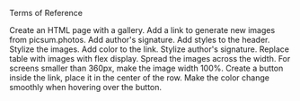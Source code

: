 Terms of Reference

Create an HTML page with a gallery.
Add a link to generate new images from picsum.photos.
Add author's signature. Add styles to the header.
Stylize the images.
Add color to the link.
Stylize author's signature.
Replace table with images with flex display.
Spread the images across the width.
For screens smaller than 360px, make the image width 100%.
Create a button inside the link, place it in the center of the row.
Make the color change smoothly when hovering over the button.
